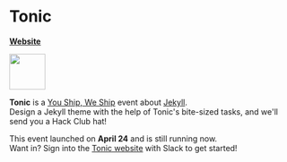 # Tonic

**[Website](https://tonic.hackclub.com)**

<img src="https://github.com/hackclub/tonic/raw/main/assets/underline.svg" width="64" />

**Tonic** is a [You Ship, We Ship](https://ysws.hackclub.com) event about [Jekyll](https://jekyllrb.com).\
Design a Jekyll theme with the help of Tonic's bite-sized tasks, and we'll send you a Hack Club hat!

This event launched on **April 24** and is still running now.\
Want in? Sign into the [Tonic website](https://tonic.hackclub.com) with Slack to get started!